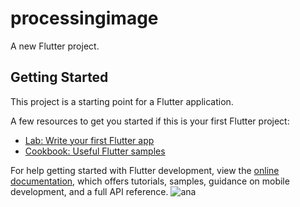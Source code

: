 # processingimage

A new Flutter project.

## Getting Started

This project is a starting point for a Flutter application.

A few resources to get you started if this is your first Flutter project:

- [Lab: Write your first Flutter app](https://docs.flutter.dev/get-started/codelab)
- [Cookbook: Useful Flutter samples](https://docs.flutter.dev/cookbook)

For help getting started with Flutter development, view the
[online documentation](https://docs.flutter.dev/), which offers tutorials,
samples, guidance on mobile development, and a full API reference.
![ana](https://github.com/Ghada-Ragb/Image-Label-Analyzer/assets/93228711/be385f6b-553e-44c3-a2a6-f74b959249c6)
